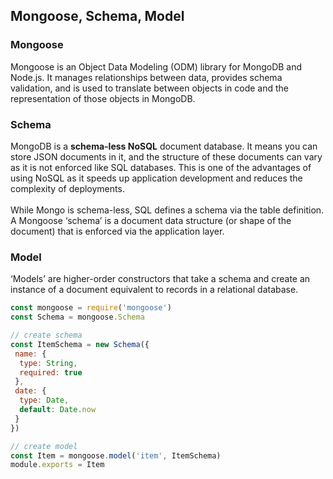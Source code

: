 ## Mongoose, Schema, Model
### Mongoose
Mongoose is an Object Data Modeling (ODM) library for MongoDB and Node.js. It manages relationships between data, 
provides schema validation, and is used to translate between objects in code and the representation of those objects in MongoDB.
### Schema
MongoDB is a **schema-less NoSQL** document database. It means you can store JSON documents in it, and the structure of these documents can vary as it is not enforced like SQL databases. This is one of the advantages of using NoSQL as it speeds up application development and reduces the complexity of deployments.</br></br>While Mongo is schema-less, SQL defines a schema via the table definition. A Mongoose ‘schema’ is a document data structure (or shape of the document) that is enforced via the application layer.
### Model
‘Models’ are higher-order constructors that take a schema and create an instance of a document equivalent to records in a relational database.
```javascript
const mongoose = require('mongoose')
const Schema = mongoose.Schema

// create schema
const ItemSchema = new Schema({
 name: {
  type: String,
  required: true
 },
 date: {
  type: Date,
  default: Date.now
 }
})

// create model
const Item = mongoose.model('item', ItemSchema)
module.exports = Item
```
